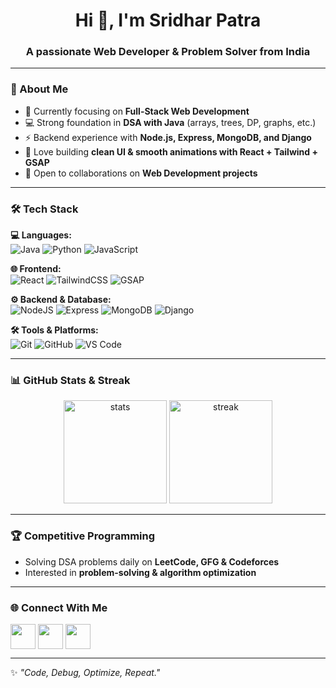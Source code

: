 <h1 align="center">Hi 👋, I'm Sridhar Patra</h1>
<h3 align="center">A passionate Web Developer & Problem Solver from India</h3>

---

### 🚀 About Me  
- 🌱 Currently focusing on **Full-Stack Web Development**  
- 💻 Strong foundation in **DSA with Java** (arrays, trees, DP, graphs, etc.)  
- ⚡ Backend experience with **Node.js, Express, MongoDB, and Django**  
- 🎯 Love building **clean UI & smooth animations with React + Tailwind + GSAP**  
- 🤝 Open to collaborations on **Web Development projects**  

---

### 🛠️ Tech Stack  

**💻 Languages:**  
![Java](https://img.shields.io/badge/Java-ED8B00?style=for-the-badge&logo=java&logoColor=white) 
![Python](https://img.shields.io/badge/Python-3670A0?style=for-the-badge&logo=python&logoColor=ffdd54) 
![JavaScript](https://img.shields.io/badge/JavaScript-323330?style=for-the-badge&logo=javascript&logoColor=F7DF1E)

**🌐 Frontend:**  
![React](https://img.shields.io/badge/React-20232A?style=for-the-badge&logo=react&logoColor=61DAFB) 
![TailwindCSS](https://img.shields.io/badge/Tailwind_CSS-38B2AC?style=for-the-badge&logo=tailwind-css&logoColor=white) 
![GSAP](https://img.shields.io/badge/GSAP-88CE02?style=for-the-badge&logo=greensock&logoColor=black) 

**⚙️ Backend & Database:**  
![NodeJS](https://img.shields.io/badge/Node.js-43853D?style=for-the-badge&logo=node.js&logoColor=white) 
![Express](https://img.shields.io/badge/Express.js-404D59?style=for-the-badge) 
![MongoDB](https://img.shields.io/badge/MongoDB-4EA94B?style=for-the-badge&logo=mongodb&logoColor=white) 
![Django](https://img.shields.io/badge/Django-092E20?style=for-the-badge&logo=django&logoColor=green)

**🛠 Tools & Platforms:**  
![Git](https://img.shields.io/badge/GIT-E44C30?style=for-the-badge&logo=git&logoColor=white) 
![GitHub](https://img.shields.io/badge/GitHub-181717?style=for-the-badge&logo=github) 
![VS Code](https://img.shields.io/badge/VS%20Code-0078d7?style=for-the-badge&logo=visual-studio-code&logoColor=white) 

---

### 📊 GitHub Stats & Streak  
<p align="center">
  <img src="https://github-readme-stats.vercel.app/api?username=your-username&show_icons=true&theme=radical" alt="stats" height="165"/>
  <img src="https://github-readme-streak-stats.herokuapp.com/?user=your-username&theme=radical" alt="streak" height="165"/>
</p>

---

### 🏆 Competitive Programming  
- Solving DSA problems daily on **LeetCode, GFG & Codeforces**  
- Interested in **problem-solving & algorithm optimization**  

---

### 🌐 Connect With Me  
<p align="left">
<a href="https://www.linkedin.com/in/your-linkedin/" target="blank"><img align="center" src="https://skillicons.dev/icons?i=linkedin" height="40"/></a>
<a href="mailto:your-email@gmail.com"><img align="center" src="https://skillicons.dev/icons?i=gmail" height="40"/></a>
<a href="https://github.com/your-username"><img align="center" src="https://skillicons.dev/icons?i=github" height="40"/></a>
</p>

---

✨ _"Code, Debug, Optimize, Repeat."_  
